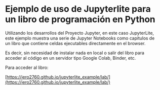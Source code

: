 # Ejemplo de uso de Jupyterlite para un libro de programación en Python

Utilizando los desarrollos del Proyecto Jupyter, en este caso JupyterLite, este ejemplo muestra una serie de Jupyter Notebooks como capítulos de un libro que contiene celdas ejecutables directamente en el browser.

Es decir, sin necesidad de instalar nada en local o salir del libro para acceder al código en un servidor tipo Google Colab, Binder, etc.

Para acceder al libro:

[https://jero2760.github.io/jupyterlite_example/lab/](https://jero2760.github.io/jupyterlite_example/lab/)
